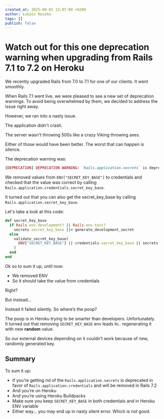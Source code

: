 ```yaml
---
created_at: 2025-08-01 13:07:00 +0200
author: Łukasz Reszke
tags: []
publish: false
---
```


# Watch out for this one deprecation warning when upgrading from Rails 7.1 to 7.2 on Heroku

We recently upgraded Rails from 7.0 to 7.1 for one of our clients. It went smoothly.

When Rails 7.1 went live, we were pleased to see a new set of deprecation warnings. To avoid being overwhelmed by them, we decided to address the issue right away.

However, we ran into a nasty issue.

The application didn't crash.

The server wasn't throwing 500s like a crazy Viking throwing axes.

Either of those would have been better. The worst that can happen is silence.

The deprecation warning was:

```ruby
[DEPRECATION] DEPRECATION WARNING: `Rails.application.secrets` is deprecated in favor of `Rails.application.credentials` and will be removed in Rails 7.2.
```

We removed values from `ENV["SECRET_KEY_BASE"]` to credentials and checked that the value was correct by calling
`Rails.application.credentials.secret_key_base`.

It turned out that you can also get the secret_key_base by calling `Rails.application.secret_key_base`. 


Let's take a look at this code: 

```ruby
def secret_key_base
  if Rails.env.development? || Rails.env.test?
    secrets.secret_key_base ||= generate_development_secret
  else
    validate_secret_key_base(
      ENV["SECRET_KEY_BASE"] || credentials.secret_key_base || secrets.secret_key_base
    )
  end
end
```

Ok so to sum it up, until now:
- We removed ENV 
- So it should take the value from credentials 

Right?

But instead...

Instead it failed silently. So where’s the poop?


The poop is in Heroku trying to be smarter than developers. Unfortunately. It turned out that removing `SECRET_KEY_BASE` env leads to.. regenerating it with new **random** value.

So our external devices depending on it couldn’t work because of new, randomly generated key.

## Summary

To sum it up:
- If you’re getting rid of the `Rails.application.secrets` is deprecated in favor of `Rails.application.credentials` and will be removed in Rails 7.2
- And you’re on Heroku
- And you’re using Heroku Buildpacks
- Make sure you keep `SECRET_KEY_BASE` in both credentials and in Heroku ENV variable
- Either way... you may end up in nasty silent error. Which is not good.
